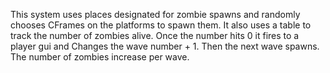 This system uses places designated for zombie spawns and randomly chooses CFrames on the platforms to spawn them. It also uses a table to track the number of zombies alive.
Once the number hits 0 it fires to a player gui and Changes the wave number + 1. Then the next wave spawns. The number of zombies increase per wave.
